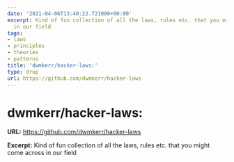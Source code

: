 ```yaml
---
date: '2021-04-06T13:40:22.721000+00:00'
excerpt: Kind of fun collection of all the laws, rules etc. that you might come across
  in our field
tags:
- laws
- principles
- theories
- patterns
title: 'dwmkerr/hacker-laws:'
type: drop
url: https://github.com/dwmkerr/hacker-laws
---
```


# dwmkerr/hacker-laws:

**URL:** https://github.com/dwmkerr/hacker-laws

**Excerpt:** Kind of fun collection of all the laws, rules etc. that you might come across in our field
